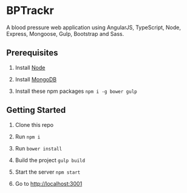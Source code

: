 BPTrackr
====================

A blood pressure web application using AngularJS, TypeScript, Node, Express, Mongoose, Gulp, Bootstrap and Sass.

## Prerequisites

1. Install [Node](http://nodejs.org)

1. Install [MongoDB](https://www.mongodb.org)

1. Install these npm packages `npm i -g bower gulp`

## Getting Started

1. Clone this repo

1. Run `npm i`

1. Run `bower install`

1. Build the project `gulp build`

1. Start the server `npm start`

1. Go to [http://localhost:3001](http://localhost:3001)